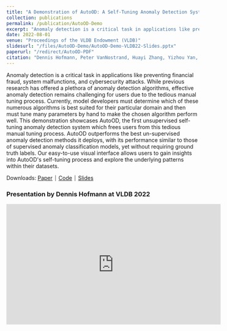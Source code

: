```yaml
---
title: "A Demonstration of AutoOD: A Self-Tuning Anomaly Detection System"
collection: publications
permalink: /publication/AutoOD-Demo
excerpt: "Anomaly detection is a critical task in applications like preventing financial fraud, system malfunctions, and cybersecurity attacks. While previous research has offered a plethora of anomaly detection algorithms, effective anomaly detection remains challenging for users due to the tedious manual tuning process. Currently, model developers must determine which of these numerous algorithms is best suited for their particular domain and then must tune many parameters by hand to make the chosen algorithm perform well. This demonstration showcases AutoOD, the first unsupervised self-tuning anomaly detection system which frees users from this tedious manual tuning process. AutoOD outperforms the best un-supervised anomaly detection methods it deploys, with its performance similar to those of supervised anomaly classification models, yet without requiring ground truth labels. Our easy-to-use visual interface allows users to gain insights into AutoOD's self-tuning process and explore the underlying patterns within their datasets."
date: 2022-08-01
venue: "Proceedings of the VLDB Endowment (VLDB)"
slidesurl: "/files/AutoOD-Demo/AutoOD-Demo-VLDB22-Slides.pptx"
paperurl: "/redirect/AutoOD-PDF"
citation: "Dennis Hofmann, Peter VanNostrand, Huayi Zhang, Yizhou Yan, Lei Cao, Samuel Madden, and Elke Rundensteiner. 2022. A demonstration of AutoOD: a self-tuning anomaly detection system. Proc. VLDB Endow. 15, 12 (August 2022), 3706–3709. https://doi.org/10.14778/3554821.3554880"
---
```


<link rel="stylesheet" type="text/css" media="all" href="/assets/css/publication_items.css" />

Anomaly detection is a critical task in applications like preventing financial fraud, system malfunctions, and cybersecurity attacks. While previous research has offered a plethora of anomaly detection algorithms, effective anomaly detection remains challenging for users due to the tedious manual tuning process. Currently, model developers must determine which of these numerous algorithms is best suited for their particular domain and then must tune many parameters by hand to make the chosen algorithm perform well. This demonstration showcases AutoOD, the first unsupervised self-tuning anomaly detection system which frees users from this tedious manual tuning process. AutoOD outperforms the best un-supervised anomaly detection methods it deploys, with its performance similar to those of supervised anomaly classification models, yet without requiring ground truth labels. Our easy-to-use visual interface allows users to gain insights into AutoOD's self-tuning process and explore the underlying patterns within their datasets.

Downloads: [Paper](/redirect/AutoOD-Demo-PDF) ⏐ [Code](https://github.com/dhofmann34/AutoOD_Demo) ⏐ [Slides](/files/AutoOD-Demo/AutoOD-Demo-VLDB22-Slides.pptx)

### Presentation by Dennis Hofmann at VLDB 2022

<iframe width="560" height="315" src="https://www.youtube-nocookie.com/embed/Zrh-sDM42X8?si=UCjYqCc5IDS7cJu3" title="YouTube video player" frameborder="0" allow="accelerometer; autoplay; clipboard-write; encrypted-media; gyroscope; picture-in-picture; web-share" referrerpolicy="strict-origin-when-cross-origin" allowfullscreen></iframe>
<br>
